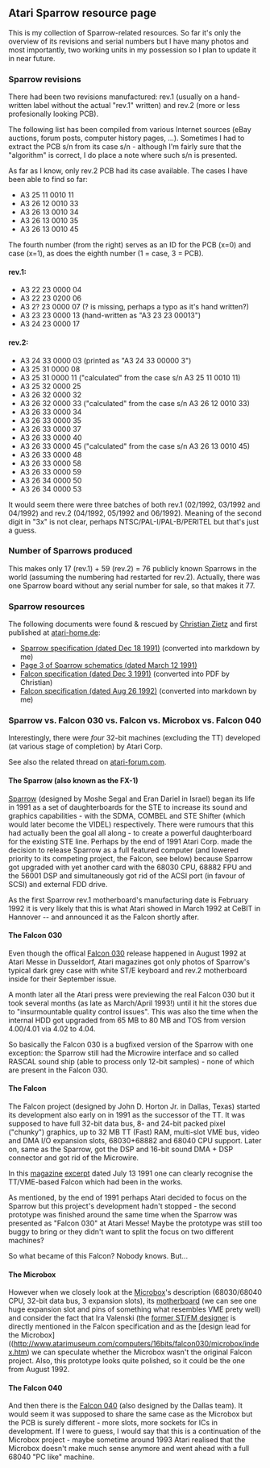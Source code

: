 ## Atari Sparrow resource page

This is my collection of Sparrow-related resources. So far it's only the overview of its revisions and serial numbers but I have many photos and most importantly, two working units in my possession so I plan to update it in near future.

### Sparrow revisions

There had been two revisions manufactured: rev.1 (usually on a hand-written label without the actual "rev.1" written) and rev.2 (more or less profesionally looking PCB).

The following list has been compiled from various Internet sources (eBay auctions, forum posts, computer history pages, ...). Sometimes I had to extract the PCB s/n from its case s/n - although I'm fairly sure that the "algorithm" is correct, I do place a note where such s/n is presented.

As far as I know, only rev.2 PCB had its case available. The cases I have been able to find so far:
- A3 25 11 0010 11
- A3 26 12 0010 33
- A3 26 13 0010 34
- A3 26 13 0010 35
- A3 26 13 0010 45

The fourth number (from the right) serves as an ID for the PCB (x=0) and case (x=1), as does the eighth number (1 = case, 3 = PCB).

#### rev.1:
- A3 22 23 0000 04
- A3 22 23 0200 06
- A3 2? 23 0000 07 (? is missing, perhaps a typo as it's hand written?)
- A3 23 23 0000 13 (hand-written as "A3 23 23 00013")
- A3 24 23 0000 17

#### rev.2:
- A3 24 33 0000 03 (printed as "A3 24 33 00000 3")
- A3 25 31 0000 08
- A3 25 31 0000 11 ("calculated" from the case s/n A3 25 11 0010 11)
- A3 25 32 0000 25
- A3 26 32 0000 32
- A3 26 32 0000 33 ("calculated" from the case s/n A3 26 12 0010 33)
- A3 26 33 0000 34
- A3 26 33 0000 35
- A3 26 33 0000 37
- A3 26 33 0000 40
- A3 26 33 0000 45 ("calculated" from the case s/n A3 26 13 0010 45)
- A3 26 33 0000 48
- A3 26 33 0000 58
- A3 26 33 0000 59
- A3 26 34 0000 50
- A3 26 34 0000 53

It would seem there were three batches of both rev.1 (02/1992, 03/1992 and 04/1992) and rev.2 (04/1992, 05/1992 and 06/1992). Meaning of the second digit in "3x" is not clear, perhaps NTSC/PAL-I/PAL-B/PERITEL but that's just a guess.

### Number of Sparrows produced

This makes only 17 (rev.1) + 59 (rev.2) = 76 publicly known Sparrows in the world (assuming the numbering had restarted for rev.2). Actually, there was one Sparrow board without any serial number for sale, so that makes it 77.

### Sparrow resources

The following documents were found & rescued by [Christian Zietz](https://www.chzsoft.de) and first published at [atari-home.de](https://forum.atari-home.de/index.php/topic,13380.msg214172.html#msg214172):

- [Sparrow specification (dated Dec 18 1991)](sparrow_specification_19911218.md) (converted into markdown by me)
- [Page 3 of Sparrow schematics (dated March 12 1991)](sparrow-schematic-march91-page3.pdf)
- [Falcon specification (dated Dec 3 1991)](falcon_specification_19911203.pdf) (converted into PDF by Christian)
- [Falcon specification (dated Aug 26 1992)](falcon_specification_19920826.md) (converted into markdown by me)

### Sparrow vs. Falcon 030 vs. Falcon vs. Microbox vs. Falcon 040

Interestingly, there were *four* 32-bit machines (excluding the TT) developed (at various stage of completion) by Atari Corp.

See  also the related thread on [atari-forum.com](https://www.atari-forum.com/viewtopic.php?p=310452).

#### The Sparrow (also known as the FX-1)

[Sparrow](https://www.maedicke.de/atari/hardware/sparrow.htm) (designed by Moshe Segal and Eran Dariel in Israel) began its life in 1991 as a set of daughterboards for the STE to increase its sound and graphics capabilities - with the SDMA, COMBEL and STE Shifter (which would later become the VIDEL) respectively. There were rumours that this had actually been the goal all along - to create a powerful daughterboard for the existing STE line. Perhaps by the end of 1991 Atari Corp. made the decision to release Sparrow as a full featured computer (and lowered priority to its competing project, the Falcon, see below) because Sparrow got upgraded with yet another card with the 68030 CPU, 68882 FPU and the 56001 DSP and simultaneously got rid of the ACSI port (in favour of SCSI) and external FDD drive.

As the first Sparrow rev.1 motherboard's manufacturing date is February 1992 it is very likely that this is what Atari showed in March 1992 at CeBIT in Hannover -- and announced it as the Falcon shortly after.

#### The Falcon 030

Even though the offical [Falcon 030](https://www.maedicke.de/atari/hardware/falcon.htm) release happened in August 1992 at Atari Messe in Dusseldorf, Atari magazines got only photos of Sparrow's typical dark grey case with white ST/E keyboard and rev.2 motherboard inside for their September issue.

A month later all the Atari press were previewing the real Falcon 030 but it took several months (as late as March/April 1993!) until it hit the stores due to "insurmountable quality control issues". This was also the time when the internal HDD got upgraded from 65 MB to 80 MB and TOS from version 4.00/4.01 via 4.02 to 4.04.

So basically the Falcon 030 is a bugfixed version of the Sparrow with one exception: the Sparrow still had the Microwire interface and so called RASCAL sound ship (able to process only 12-bit samples) - none of which are present in the Falcon 030.

#### The Falcon

The Falcon project (designed by John D. Horton Jr. in Dallas, Texas) started its development also early on in 1991 as the successor of the TT. It was supposed to have full 32-bit data bus, 8- and 24-bit packed  pixel ("chunky") graphics, up to 32 MB TT (Fast) RAM, multi-slot VME bus, video and DMA I/O expansion slots, 68030+68882 and 68040 CPU support. Later on, same as the Sparrow, got the DSP and 16-bit sound DMA + DSP connector and got rid of the Microwire.

In this [magazine](91_falcon1.jpg) [excerpt](91_falcon2.jpg) dated July 13 1991 one can clearly recognise the TT/VME-based Falcon which had been in the works.

As mentioned, by the end of 1991 perhaps Atari decided to focus on the Sparrow but this project's development hadn't stopped - the second prototype was finished around the same time when the Sparrow was presented as "Falcon 030" at Atari Messe! Maybe the prototype was still too buggy to bring or they didn't want to split the focus on two different machines?

So what became of this Falcon? Nobody knows. But...

#### The Microbox

However when we closely look at the [Microbox](https://www.maedicke.de/atari/hardware/microbox.htm)'s description (68030/68040 CPU, 32-bit data bus, 3 expansion slots), its [motherboard](https://www.computerhistory.org/collections/catalog/102672949) (we can see one huge expansion slot and pins of something what resembles VME prety well) and consider the fact that Ira Valenski (the [former ST/FM designer](http://www.computinghistory.org.uk/det/587/Atari-520-STM) is directly mentioned in the Falcon specification and as the [design lead for the Microbox]((http://www.atarimuseum.com/computers/16bits/falcon030/microbox/index.htm) we can speculate whether the Microbox wasn't the original Falcon project. Also, this prototype looks quite polished, so it could be the one from August 1992.

#### The Falcon 040

And then there is the [Falcon 040](https://www.maedicke.de/atari/hardware/falcon040.htm) (also designed by the Dallas team). It would seem it was supposed to share the same case as the Microbox but the PCB is surely different - more slots, more sockets for ICs in development. If I were to guess, I would say that this is a continuation of the Microbox project - maybe sometime around 1993 Atari realised that the Microbox doesn't make much sense anymore and went ahead with a full 68040 "PC like" machine.
